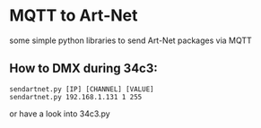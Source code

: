 # MQTT to Art-Net

some simple python libraries to send Art-Net packages via MQTT

## How to DMX during 34c3:

    sendartnet.py [IP] [CHANNEL] [VALUE]
    sendartnet.py 192.168.1.131 1 255

or have a look into 34c3.py

